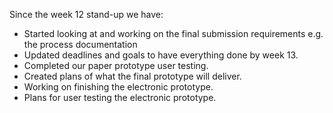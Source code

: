 Since the week 12 stand-up we have: 

- Started looking at and working on the final submission requirements e.g. the process documentation
- Updated deadlines and goals to have everything done by week 13. 
- Completed our paper prototype user testing.
- Created plans of what the final prototype will deliver. 
- Working on finishing the electronic prototype.
- Plans for user testing the electronic prototype.
